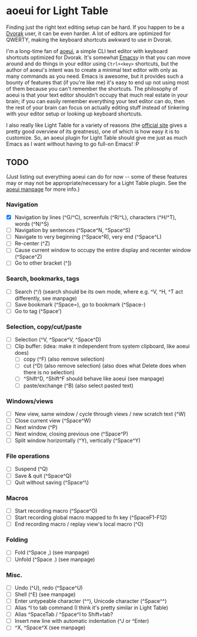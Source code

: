 # aoeui for Light Table

Finding just the right text editing setup can be hard. If you happen to be a [Dvorak](http://en.wikipedia.org/wiki/Dvorak_Simplified_Keyboard) user, it can be even harder. A lot of editors are optimized for QWERTY, making the keyboard shortcuts awkward to use in Dvorak.

I'm a long-time fan of [aoeui](http://aoeui.sourceforge.net), a simple CLI text editor with keyboard shortcuts optimized for Dvorak. It's somewhat [Emacs](https://www.gnu.org/software/emacs)y in that you can move around and do things in your editor using `Ctrl+<key>` shortcuts, but the author of aoeui's intent was to create a minimal text editor with only as many commands as you need. Emacs is awesome, but it provides such a bounty of features that (if you're like me) it's easy to end up not using most of them because you can't remember the shortcuts. The philosophy of aoeui is that your text editor shouldn't occupy that much real estate in your brain; if you can easily remember everything your text editor can do, then the rest of your brain can focus on actually editing stuff instead of tinkering with your editor setup or looking up keyboard shortcuts.

I also really like Light Table for a variety of reasons (the [official site](http://www.lighttable.com) gives a pretty good overview of its greatness), one of which is how easy it is to customize. So, an aoeui plugin for Light Table should give me just as much Emacs as I want without having to go full-on Emacs! :P

## TODO

(Just listing out everything aoeui can do for now -- some of these features may or may not be appropriate/necessary for a Light Table plugin. See the [aoeui manpage](http://manpages.ubuntu.com/manpages/gutsy/man1/aoeui.1.html) for more info.)

### Navigation

- [x] Navigation by lines (^G/^C), screenfuls (^R/^L), characters (^H/^T), words (^N/^S)
- [ ] Navigation by sentences (^Space^N, ^Space^S)
- [ ] Navigate to very beginning (^Space^R), very end (^Space^L)
- [ ] Re-center (^Z)
- [ ] Cause current window to occupy the entire display and recenter window (^Space^Z)
- [ ] Go to other bracket (^])

### Search, bookmarks, tags

- [ ] Search (^/) (search should be its own mode, where e.g. ^V, ^H, ^T act differently, see manpage)
- [ ] Save bookmark (^Space=), go to bookmark (^Space-)
- [ ] Go to tag (^Space')

### Selection, copy/cut/paste

- [ ] Selection (^V, ^Space^V, ^Space^D)
- [ ] Clip buffer: (idea: make it independent from system clipboard, like aoeui does)
  - [ ] copy (^F) (also remove selection)
  - [ ] cut (^D) (also remove selection) (also does what Delete does when there is no selection)
  - [ ] ^Shift^D, ^Shift^F should behave like aoeui (see manpage)
  - [ ] paste/exchange (^B) (also select pasted text)

### Windows/views

- [ ] New view, same window / cycle through views / new scratch text (^W)
- [ ] Close current view (^Space^W)
- [ ] Next window (^P)
- [ ] Next window, closing previous one (^Space^P)
- [ ] Split window horizontally (^Y), vertically (^Space^Y)

### File operations

- [ ] Suspend (^Q)
- [ ] Save & quit (^Space^Q)
- [ ] Quit without saving (^Space^\\)

### Macros

- [ ] Start recording macro (^Space^O)
- [ ] Start recording global macro mapped to fn key (^SpaceF1-F12)
- [ ] End recording macro / replay view's local macro (^O)

### Folding

- [ ] Fold (^Space ,) (see manpage)
- [ ] Unfold (^Space .) (see manpage)

### Misc.

- [ ] Undo (^U), redo (^Space^U)
- [ ] Shell (^E) (see manpage)
- [ ] Enter untypeable character (^^), Unicode character (^Space^^)
- [ ] Alias ^I to tab command (I think it's pretty similar in Light Table)
- [ ] Alias ^SpaceTab / ^Space^I to Shift+tab?
- [ ] Insert new line with automatic indentation (^J or ^Enter)
- [ ] ^X, ^Space^X (see manpage)
